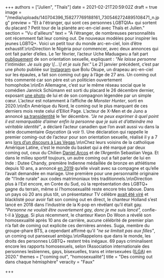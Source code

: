 +++
authors = ["Julien", "Thaïs"]
date = 2021-02-21T20:59:02Z
draft = true
image = "/media/uploads/140704396_158277769188161_7305462724895108471_n.jpg"
preview = "Et à l'étranger, qui sont ces personnes LGBTQIA+ qui sortent du placard ? Petit tour de la planète arc-en-ciel avec Thaïs et Julien."
section = "Vu d'ailleurs"
text = "À l’étranger, de nombreuses personnalités ont récemment fait leur coming out. De nouveaux modèles pour inspirer les jeunes LGBTQ+. Voici un petit tour du monde arc-en-ciel, loin d’être exhaustif.\n\nDirection le Nigéria pour commencer, avec deux annonces qui ont fait parler d’elles. Le 1er février, l’acteur Uche Maduagwu a fait part [publiquement](https://tetu.com/2021/02/01/lacteur-nigerian-uche-maguagwu-fait-son-coming-out-gay/) de son orientation sexuelle, expliquant : _\"Ne laisse personne t'intimider. Je suis gay \\[…\\] et je suis fier.\"_ Le 21 janvier précédent, c’est par une photo publiée sur [Instagram](https://www.instagram.com/p/CKREamUs0y5/) que Bolu Okupe, un drapeau arc-en-ciel sur les épaules, a fait son coming out gay à l’âge de 27 ans. Un coming out très commenté car son père est un politicien ouvertement homophobe.\n\nEn Allemagne, c’est sur le même réseau social que le comédien Jannick Schümann est sorti du placard le 26 décembre dernier, exposant [une photo](https://tetu.com/2020/12/29/cet-acteur-allemand-vient-de-faire-son-coming-out-de-la-plus-jolie-des-facons/) de lui et de son compagnon légendée par un simple cœur. L’acteur est notamment à l’affiche de _Monster Hunter_, sorti en 2020.\n\nEn Amérique du Nord, le coming out le plus marquant de ces derniers mois reste celui d’Elliot Page. L’acteur de X-Men et de Juno a annoncé [sa transidentité](https://www.huffingtonpost.fr/entry/elliot-page-juno-coming-out-trans_fr_5fc67ebfc5b6e4b1ea4f3b2d) le 1er décembre. _\"Je ne peux exprimer à quel point il est remarquable d’aimer enfin la personne que je suis et d’atteindre ma véritable identité”_, a déclaré l’acteur canadien que l’on avait aussi vu dans la série documentaire _Gaycation_ (à voir !). Une déclaration qui rappelle le premier coming-out de l’acteur pour son orientation sexuelle, réalisé il y a 7 ans [lors d’un discours à Las Vegas](https://www.youtube.com/watch?v=1hlCEIUATzg&fbclid=IwAR2Y_tqOqAAlnQYBQbfk3iGyMUAv01EYh2hKKfI0vA_Q_NhWJJTlGOHNX88).\n\nChez leurs voisins de la catholique Amérique Latine, c’est le monde du basket qui a été marqué par deux coming out, ceux du Chilien [Daniel Arcos](https://www.instagram.com/p/B_EAt9cJVm4/?utm_source=ig_embed) et de l’Argentin Sebastian Vega. Et dans le milieu sportif toujours, un autre coming out a fait parler de lui en Inde : Dutee Chandy, première Indienne médaillée de bronze en athlétisme depuis 10 ans, a annoncé [en 2019](https://www.franceinter.fr/emissions/les-histoires-du-monde/les-histoires-du-monde-30-mai-2019) qu’elle vivait avec sa compagne et qu’elle l’avait demandée en mariage. Une première pour une personnalité originaire de \"l’Inde rurale\" aux codes matrimoniaux très traditionnels.\n\nDirection plus à l’Est encore, en Corée du Sud, où la représentation des LGBTQ+ gagne du terrain, même si l’homosexualité reste encore très taboue. Dans un pays où 20 ans plus tôt, un présentateur TV célèbre [avait été viré](https://abcnews.go.com/International/story?id=7351116&page=1) et blacklisté pour avoir fait son coming out en direct, le chanteur Holland s’est lancé en 2018 dans l’industrie de la K-pop en révélant qu’il était gay. _\"Personne ne voulait être ouvertement gay, donc je me suis lancé\",_ confie-t-il à [Vogue](https://www.vogue.co.uk/arts-and-lifestyle/article/k-pop-holland-on-coming-out). Si plus récemment, le chanteur Kwon Do Woon a révélé son homosexualité après 10 ans de carrière, aucune célébrité de premier plan n’a fait de coming out explicite ces dernières années. Suga, membre du groupe-phare BTS, a cependant affirmé qu’il _\"ne se limitait pas aux filles\"_, un coming out pansexuel ambigu.\n\nRappelons que dans le monde, les droits des personnes LGBTQ+ restent très inégaux. 69 pays criminalisent encore les rapports homosexuels, selon l’Association internationale des personnes lesbiennes, gays, bisexuelles, trans et intersexuées ([ILGA](https://ilga.org/sites/default/files/downloads/FRA_ILGA_World_map_sexual_orientation_laws_dec2020.png)) en 2020."
themes = ["coming out", "homosexualité"]
title = "Des coming out dans chaque hémisphère"
veracity = "Faux"

+++
